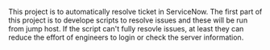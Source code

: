This project is to automatically resolve ticket in ServiceNow.
The first part of this project is to develope scripts to resolve issues and these will be run from jump host. If the script can't fully resovle issues, at least they can reduce the effort of engineers to login or check the server information.
